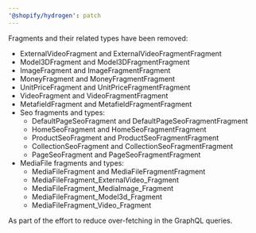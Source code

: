 ```yaml
---
'@shopify/hydrogen': patch
---
```


Fragments and their related types have been removed:

- ExternalVideoFragment and ExternalVideoFragmentFragment
- Model3DFragment and Model3DFragmentFragment
- ImageFragment and ImageFragmentFragment
- MoneyFragment and MoneyFragmentFragment
- UnitPriceFragment and UnitPriceFragmentFragment
- VideoFragment and VideoFragmentFragment
- MetafieldFragment and MetafieldFragmentFragment
- Seo fragments and types:
  - DefaultPageSeoFragment and DefaultPageSeoFragmentFragment
  - HomeSeoFragment and HomeSeoFragmentFragment
  - ProductSeoFragment and ProductSeoFragmentFragment
  - CollectionSeoFragment and CollectionSeoFragmentFragment
  - PageSeoFragment and PageSeoFragmentFragment
- MediaFile fragments and types:
  - MediaFileFragment and MediaFileFragmentFragment
  - MediaFileFragment_ExternalVideo_Fragment
  - MediaFileFragment_MediaImage_Fragment
  - MediaFileFragment_Model3d_Fragment
  - MediaFileFragment_Video_Fragment

As part of the effort to reduce over-fetching in the GraphQL queries.
